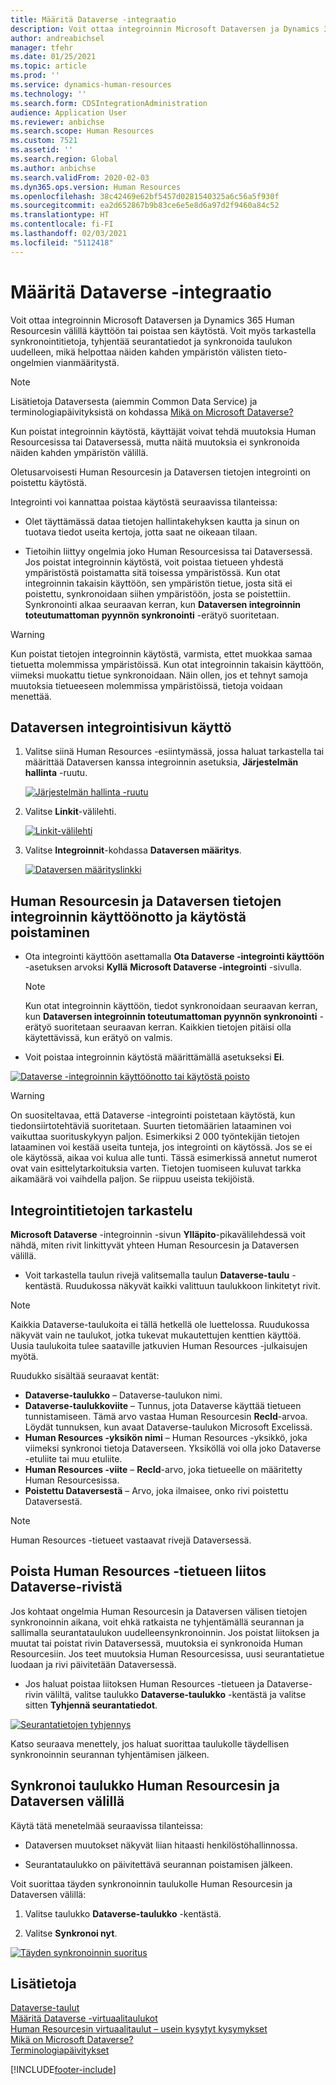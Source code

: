 ```yaml
---
title: Määritä Dataverse -integraatio
description: Voit ottaa integroinnin Microsoft Dataversen ja Dynamics 365 Human Resourcesin välillä käyttöön tai poistaa sen käytöstä. Voit myös tarkastella synkronointitietoja, tyhjentää seurantatiedot ja synkronoida taulukon uudelleen, mikä helpottaa näiden kahden ympäristön välisten tieto-ongelmien vianmääritystä.
author: andreabichsel
manager: tfehr
ms.date: 01/25/2021
ms.topic: article
ms.prod: ''
ms.service: dynamics-human-resources
ms.technology: ''
ms.search.form: CDSIntegrationAdministration
audience: Application User
ms.reviewer: anbichse
ms.search.scope: Human Resources
ms.custom: 7521
ms.assetid: ''
ms.search.region: Global
ms.author: anbichse
ms.search.validFrom: 2020-02-03
ms.dyn365.ops.version: Human Resources
ms.openlocfilehash: 38c42469e62bf5457d0281540325a6c56a5f930f
ms.sourcegitcommit: ea2d652867b9b83ce6e5e8d6a97d2f9460a84c52
ms.translationtype: HT
ms.contentlocale: fi-FI
ms.lasthandoff: 02/03/2021
ms.locfileid: "5112418"
---
```

# <a name="configure-dataverse-integration"></a>Määritä Dataverse -integraatio

Voit ottaa integroinnin Microsoft Dataversen ja Dynamics 365 Human Resourcesin välillä käyttöön tai poistaa sen käytöstä. Voit myös tarkastella synkronointitietoja, tyhjentää seurantatiedot ja synkronoida taulukon uudelleen, mikä helpottaa näiden kahden ympäristön välisten tieto-ongelmien vianmääritystä.

> [!NOTE]
> Lisätietoja Dataversesta (aiemmin Common Data Service) ja terminologiapäivityksistä on kohdassa [Mikä on Microsoft Dataverse?](https://docs.microsoft.com/powerapps/maker/data-platform/data-platform-intro)

Kun poistat integroinnin käytöstä, käyttäjät voivat tehdä muutoksia Human Resourcesissa tai Dataversessä, mutta näitä muutoksia ei synkronoida näiden kahden ympäristön välillä.

Oletusarvoisesti Human Resourcesin ja Dataversen tietojen integrointi on poistettu käytöstä.

Integrointi voi kannattaa poistaa käytöstä seuraavissa tilanteissa:

- Olet täyttämässä dataa tietojen hallintakehyksen kautta ja sinun on tuotava tiedot useita kertoja, jotta saat ne oikeaan tilaan.

- Tietoihin liittyy ongelmia joko Human Resourcesissa tai Dataversessä. Jos poistat integroinnin käytöstä, voit poistaa tietueen yhdestä ympäristöstä poistamatta sitä toisessa ympäristössä. Kun otat integroinnin takaisin käyttöön, sen ympäristön tietue, josta sitä ei poistettu, synkronoidaan siihen ympäristöön, josta se poistettiin. Synkronointi alkaa seuraavan kerran, kun **Dataversen integroinnin toteutumattoman pyynnön synkronointi** -erätyö suoritetaan.

> [!WARNING]
> Kun poistat tietojen integroinnin käytöstä, varmista, ettet muokkaa samaa tietuetta molemmissa ympäristöissä. Kun otat integroinnin takaisin käyttöön, viimeksi muokattu tietue synkronoidaan. Näin ollen, jos et tehnyt samoja muutoksia tietueeseen molemmissa ympäristöissä, tietoja voidaan menettää.

## <a name="access-the-dataverse-integration-page"></a>Dataversen integrointisivun käyttö

1. Valitse siinä Human Resources -esiintymässä, jossa haluat tarkastella tai määrittää Dataversen kanssa integroinnin asetuksia, **Järjestelmän hallinta** -ruutu.

    [![Järjestelmän hallinta -ruutu](./media/hr-select-system-administration.png)](./media/hr-select-system-administration.png)

2. Valitse **Linkit**-välilehti.

    [![Linkit-välilehti](./media/hr-system-administration-links.png)](./media/hr-system-administration-links.png)

3. Valitse **Integroinnit**-kohdassa **Dataversen määritys**.

    [![Dataversen määrityslinkki](./media/hr-admin-integration-dataverse-select.png)](./media/hr-admin-integration-dataverse-select.png)

## <a name="turn-data-integration-between-human-resources-and-dataverse-on-or-off"></a>Human Resourcesin ja Dataversen tietojen integroinnin käyttöönotto ja käytöstä poistaminen

- Ota integrointi käyttöön asettamalla **Ota Dataverse -integrointi käyttöön** -asetuksen arvoksi **Kyllä** **Microsoft Dataverse -integrointi** -sivulla.

    > [!NOTE]
    > Kun otat integroinnin käyttöön, tiedot synkronoidaan seuraavan kerran, kun **Dataversen integroinnin toteutumattoman pyynnön synkronointi** -erätyö suoritetaan seuraavan kerran. Kaikkien tietojen pitäisi olla käytettävissä, kun erätyö on valmis.

- Voit poistaa integroinnin käytöstä määrittämällä asetukseksi **Ei**.

[![Dataverse -integroinnin käyttöönotto tai käytöstä poisto](./media/hr-admin-integration-dataverse-enable-disable.png)](./media/hr-admin-integration-dataverse-enable-disable.png)

> [!WARNING]
> On suositeltavaa, että Dataverse -integrointi poistetaan käytöstä, kun tiedonsiirtotehtäviä suoritetaan. Suurten tietomäärien lataaminen voi vaikuttaa suorituskykyyn paljon. Esimerkiksi 2 000 työntekijän tietojen lataaminen voi kestää useita tunteja, jos integrointi on käytössä. Jos se ei ole käytössä, aikaa voi kulua alle tunti. Tässä esimerkissä annetut numerot ovat vain esittelytarkoituksia varten. Tietojen tuomiseen kuluvat tarkka aikamäärä voi vaihdella paljon. Se riippuu useista tekijöistä.

## <a name="view-data-integration-details"></a>Integrointitietojen tarkastelu

**Microsoft Dataverse** -integroinnin -sivun **Ylläpito**-pikavälilehdessä voit nähdä, miten rivit linkittyvät yhteen Human Resourcesin ja Dataversen välillä.

- Voit tarkastella taulun rivejä valitsemalla taulun **Dataverse-taulu** -kentästä. Ruudukossa näkyvät kaikki valittuun taulukkoon linkitetyt rivit.

> [!NOTE]
> Kaikkia Dataverse-taulukoita ei tällä hetkellä ole luettelossa. Ruudukossa näkyvät vain ne taulukot, jotka tukevat mukautettujen kenttien käyttöä. Uusia taulukoita tulee saataville jatkuvien Human Resources -julkaisujen myötä.

Ruudukko sisältää seuraavat kentät:

- **Dataverse-taulukko** – Dataverse-taulukon nimi.
- **Dataverse-taulukkoviite** – Tunnus, jota Dataverse käyttää tietueen tunnistamiseen. Tämä arvo vastaa Human Resourcesin **RecId**-arvoa. Löydät tunnuksen, kun avaat Dataverse-taulukon Microsoft Excelissä.
- **Human Resources -yksikön nimi** – Human Resources -yksikkö, joka viimeksi synkronoi tietoja Dataverseen. Yksiköllä voi olla joko Dataverse -etuliite tai muu etuliite.
- **Human Resources -viite** – **RecId**-arvo, joka tietueelle on määritetty Human Resourcesissa.
- **Poistettu Dataversestä** – Arvo, joka ilmaisee, onko rivi poistettu Dataversestä.

> [!NOTE]
> Human Resources -tietueet vastaavat rivejä Dataversessä.

## <a name="remove-the-association-of-a-human-resources-record-from-a-dataverse-row"></a>Poista Human Resources -tietueen liitos Dataverse-rivistä

Jos kohtaat ongelmia Human Resourcesin ja Dataversen välisen tietojen synkronoinnin aikana, voit ehkä ratkaista ne tyhjentämällä seurannan ja sallimalla seurantataulukon uudelleensynkronoinnin. Jos poistat liitoksen ja muutat tai poistat rivin Dataversessä, muutoksia ei synkronoida Human Resourcesiin. Jos teet muutoksia Human Resourcesissa, uusi seurantatietue luodaan ja rivi päivitetään Dataversessä.

- Jos haluat poistaa liitoksen Human Resources -tietueen ja Dataverse-rivin väliltä, valitse taulukko **Dataverse-taulukko** -kentästä ja valitse sitten **Tyhjennä seurantatiedot**.

[![Seurantatietojen tyhjennys](./media/hr-admin-integration-dataverse-clear-tracking.png)](./media/hr-admin-integration-dataverse-clear-tracking.png)

Katso seuraava menettely, jos haluat suorittaa taulukolle täydellisen synkronoinnin seurannan tyhjentämisen jälkeen.

## <a name="sync-a-table-between-human-resources-and-dataverse"></a>Synkronoi taulukko Human Resourcesin ja Dataversen välillä

Käytä tätä menetelmää seuraavissa tilanteissa:

- Dataversen muutokset näkyvät liian hitaasti henkilöstöhallinnossa.

- Seurantataulukko on päivitettävä seurannan poistamisen jälkeen.

Voit suorittaa täyden synkronoinnin taulukolle Human Resourcesin ja Dataversen välillä:

1. Valitse taulukko **Dataverse-taulukko** -kentästä.

2. Valitse **Synkronoi nyt**.

[![Täyden synkronoinnin suoritus](./media/hr-admin-integration-dataverse-sync-now.png)](./media/hr-admin-integration-dataverse-sync-now.png)

## <a name="see-also"></a>Lisätietoja

[Dataverse-taulut](hr-developer-entities.md)<br>
[Määritä Dataverse -virtuaalitaulukot](hr-admin-integration-common-data-service-virtual-entities.md)<br>
[Human Resourcesin virtuaalitaulut – usein kysytyt kysymykset](hr-admin-virtual-entity-faq.md)<br>
[Mikä on Microsoft Dataverse?](https://docs.microsoft.com/powerapps/maker/data-platform/data-platform-intro)<br>
[Terminologiapäivitykset](https://docs.microsoft.com/powerapps/maker/data-platform/data-platform-intro#terminology-updates)


[!INCLUDE[footer-include](../includes/footer-banner.md)]